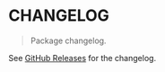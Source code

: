 # CHANGELOG

> Package changelog.

See [GitHub Releases](https://github.com/stdlib-js/number-float64-base-from-int64-bytes/releases) for the changelog.